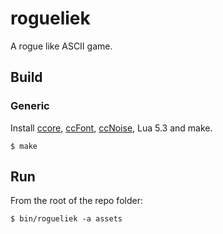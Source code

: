 # rogueliek
A rogue like ASCII game.

## Build
### Generic
Install [ccore](https://github.com/ccore/ccore), [ccFont](https://github.com/tversteeg/ccFont), [ccNoise](https://github.com/jobtalle/ccNoise), Lua 5.3 and make.

    $ make

## Run
From the root of the repo folder:

    $ bin/rogueliek -a assets
